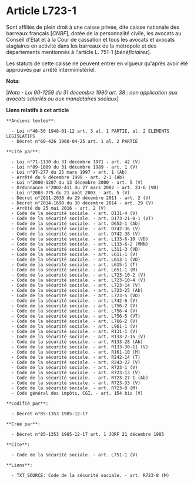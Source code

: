# Article L723-1

Sont affiliés de plein droit à une caisse privée, dite caisse nationale des barreaux français [*CNBF*], dotée de la
personnalité civile, les avocats au Conseil d'Etat et à la Cour de cassation et tous les avocats et avocats stagiaires en
activité dans les barreaux de la métropole et des départements mentionnés à l'article L. 751-1 [*bénéficiaires*]. 

Les statuts de cette caisse ne peuvent entrer en vigueur qu'après avoir été approuvés par arrêté interministériel.

**Nota:**

[*Nota - Loi 90-1259 du 31 décembre 1990 art. 38 : non application aux avocats salariés ou aux mandataires sociaux*]

**Liens relatifs à cet article**

	**Anciens textes**:

	  - Loi n°48-50 1948-01-12 art. 3 al. 1 PARTIE, al. 2 ELEMENTS LEGISLATIFS
	  - Décret n°60-426 1960-04-25 art. 1 al. 2 PARTIE

	**Cité par**:

	  - Loi n°71-1130 du 31 décembre 1971 - art. 42 (V)
	  - Loi n°89-1009 du 31 décembre 1989 - art. 1 (V)
	  - Loi n°97-277 du 25 mars 1997 - art. 1 (Ab)
	  - Arrêté du 9 décembre 1999 - art. 2-1 (Ab)
	  - Loi n°2000-1207 du 13 décembre 2000 - art. 5 (V)
	  - Ordonnance n°2002-411 du 27 mars 2002 - art. 23-6 (VD)
	  - Loi n°2003-775 du 21 août 2003 - art. 5 (V)
	  - Décret n°2011-2038 du 29 décembre 2011 - art. 2 (V)
	  - Décret n°2014-1690 du 30 décembre 2014 - art. 29 (V)
	  - Arrêté du 25 mai 2016 - art. 2 (V)
	  - Code de la sécurité sociale. - art. D131-4 (V)
	  - Code de la sécurité sociale. - art. D173-21-0-1 (VT)
	  - Code de la sécurité sociale. - art. D652-1 (Ab)
	  - Code de la sécurité sociale. - art. D742-36 (V)
	  - Code de la sécurité sociale. - art. D742-38 (V)
	  - Code de la sécurité sociale. - art. L133-6-10 (VD)
	  - Code de la sécurité sociale. - art. L133-6-2 (MMN)
	  - Code de la sécurité sociale. - art. L311-3 (VD)
	  - Code de la sécurité sociale. - art. L611-1 (V)
	  - Code de la sécurité sociale. - art. L613-1 (VD)
	  - Code de la sécurité sociale. - art. L615-1 (T)
	  - Code de la sécurité sociale. - art. L651-1 (M)
	  - Code de la sécurité sociale. - art. L723-10-2 (V)
	  - Code de la sécurité sociale. - art. L723-10-4 (V)
	  - Code de la sécurité sociale. - art. L723-14 (V)
	  - Code de la sécurité sociale. - art. L723-25 (Ab)
	  - Code de la sécurité sociale. - art. L723-5 (VD)
	  - Code de la sécurité sociale. - art. L742-6 (V)
	  - Code de la sécurité sociale. - art. L756-2 (V)
	  - Code de la sécurité sociale. - art. L756-4 (V)
	  - Code de la sécurité sociale. - art. L756-5 (VT)
	  - Code de la sécurité sociale. - art. L766-2 (V)
	  - Code de la sécurité sociale. - art. L961-1 (V)
	  - Code de la sécurité sociale. - art. R131-1 (V)
	  - Code de la sécurité sociale. - art. R133-2-15 (V)
	  - Code de la sécurité sociale. - art. R133-28 (Ab)
	  - Code de la sécurité sociale. - art. R133-30-11 (V)
	  - Code de la sécurité sociale. - art. R161-10 (M)
	  - Code de la sécurité sociale. - art. R242-14 (T)
	  - Code de la sécurité sociale. - art. R243-22 (V)
	  - Code de la sécurité sociale. - art. R723-1 (V)
	  - Code de la sécurité sociale. - art. R723-13 (V)
	  - Code de la sécurité sociale. - art. R723-27-1 (Ab)
	  - Code de la sécurité sociale. - art. R723-33 (V)
	  - Code de la sécurité sociale. - art. R723-8 (M)
	  - Code général des impôts, CGI. - art. 154 bis (V)

	**Codifié par**:

	  - Décret n°85-1353 1985-12-17

	**Créé par**:

	  - Décret n°85-1353 1985-12-17 art. 1 JORF 21 décembre 1985

	**Cite**:

	  - Code de la sécurité sociale. - art. L751-1 (V)

	**Liens**:

	  - TXT_SOURCE: Code de la sécurité sociale. - art. R723-8 (M)
